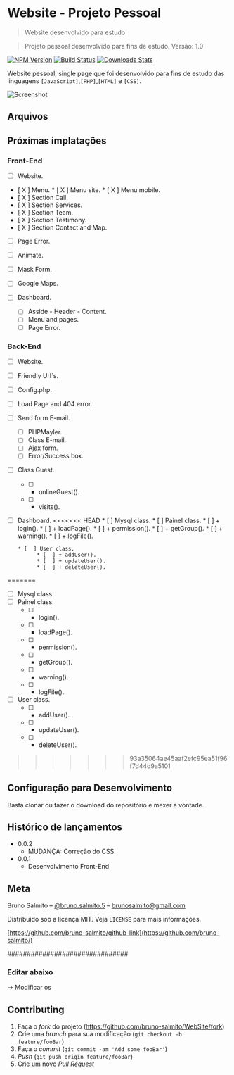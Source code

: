 # Website - Projeto Pessoal
> Website desenvolvido para estudo

> Projeto pessoal desenvolvido para fins de estudo.
> Versão: 1.0

[![NPM Version][npm-image]][npm-url]
[![Build Status][travis-image]][travis-url]
[![Downloads Stats][npm-downloads]][npm-url]

Website pessoal, single page que foi desenvolvido para fins de estudo das linguagens `[JavaScript]`,`[PHP]`,`[HTML]` e `[CSS]`.

![Screenshot](img/website.gif)


## Arquivos



## Próximas implatações

### Front-End
* [  ] Website.
* [ X ] Menu.
      * [ X ] Menu site.
      * [ X ] Menu mobile.
* [ X ] Section Call.
* [ X ] Section Services.
* [ X ] Section Team.
* [ X ] Section Testimony.
* [ X ] Section Contact and Map.
* [  ] Page Error.
* [  ] Animate.
* [  ] Mask Form.
* [  ] Google Maps.

* [  ] Dashboard.
     * [  ] Asside - Header - Content.
     * [  ] Menu and pages.
     * [  ] Page Error.

### Back-End 
* [  ] Website.
* [  ] Friendly Url`s.
* [  ] Config.php.
* [  ] Load Page and 404 error.
* [  ] Send form E-mail.
     * [  ] PHPMayler.
     * [  ] Class E-mail.
     * [  ] Ajax form.
     * [  ] Error/Success box.
* [  ] Class Guest.
     * [  ] + onlineGuest().
     * [  ] + visits().


* [  ] Dashboard.
<<<<<<< HEAD
      * [  ] Mysql class.
      * [  ] Painel class.
            * [  ] + login().
            * [  ] + loadPage().
            * [  ] + permission().
            * [  ] + getGroup().
            * [  ] + warning().
            * [  ] + logFile().

      * [  ] User class.
            * [  ] + addUser().
            * [  ] + updateUser().
            * [  ] + deleteUser().

=======
* [  ] Mysql class.
* [  ] Painel class.
     * [  ] + login().
     * [  ] + loadPage().
     * [  ] + permission().
     * [  ] + getGroup().
     * [  ] + warning().
     * [  ] + logFile().

* [  ] User class.
     * [  ] + addUser().
     * [  ] + updateUser().
     * [  ] + deleteUser().
>>>>>>> 93a35064ae45aaf2efc95ea51f96f7d44d9a5101

## Configuração para Desenvolvimento

Basta clonar ou fazer o download do repositório e mexer a vontade.

## Histórico de lançamentos
* 0.0.2
    * MUDANÇA: Correção do CSS.
* 0.0.1
    * Desenvolvimento Front-End

## Meta

Bruno Salmito – [@bruno.salmito.5](https://web.facebook.com/bruno.salmito.5) – brunosalmito@gmail.com

Distribuído sob a licença MIT. Veja `LICENSE` para mais informações.

[https://github.com/bruno-salmito/github-link](https://github.com/bruno-salmito/)


###############################
### Editar abaixo
-> Modificar os 

## Contributing

1. Faça o _fork_ do projeto (<https://github.com/bruno-salmito/WebSite/fork>)
2. Crie uma _branch_ para sua modificação (`git checkout -b feature/fooBar`)
3. Faça o _commit_ (`git commit -am 'Add some fooBar'`)
4. _Push_ (`git push origin feature/fooBar`)
5. Crie um novo _Pull Request_

[npm-image]: https://img.shields.io/npm/v/datadog-metrics.svg?style=flat-square
[npm-url]: https://npmjs.org/package/datadog-metrics
[npm-downloads]: https://img.shields.io/npm/dm/datadog-metrics.svg?style=flat-square
[travis-image]: https://img.shields.io/travis/dbader/node-datadog-metrics/master.svg?style=flat-square
[travis-url]: https://travis-ci.org/dbader/node-datadog-metrics
[wiki]: https://github.com/seunome/WebSite/wiki
